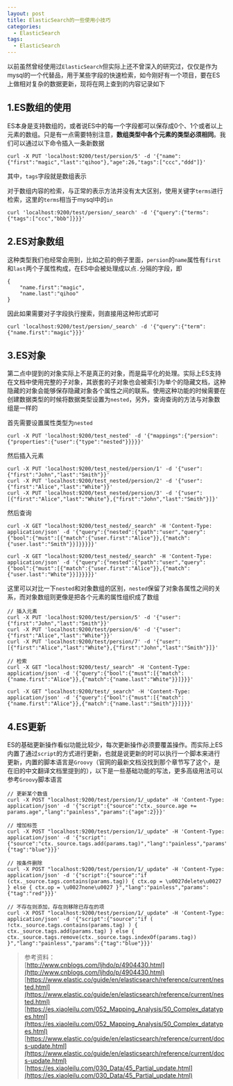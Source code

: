 ```yaml
---
layout: post
title: ElasticSearch的一些使用小技巧
categories:
  - ElasticSearch
tags:
  - ElasticSearch
---
```


以前虽然曾经使用过`ElasticSearch`但实际上还不曾深入的研究过，仅仅是作为mysql的一个代替品，用于某些字段的快速检索，如今刚好有一个项目，要在ES上做相对复杂的数据更新，现将在网上查到的内容记录如下

## 1.ES数组的使用
ES本身是支持数组的，或者说ES中的每一个字段都可以保存成0个、1个或者以上元素的数组。只是有一点需要特别注意，**数组类型中各个元素的类型必须相同**。我们可以通过以下命令插入一条新数据

```
curl -X PUT 'localhost:9200/test/persion/5' -d '{"name":{"first":"magic","last":"qihoo"},"age":26,"tags":["ccc","ddd"]}'
```

其中，`tags`字段就是数组表示

对于数组内容的检索，与正常的表示方法并没有太大区别，使用关键字`terms`进行检索，这里的`terms`相当于mysql中的`in`
```
curl 'localhost:9200/test/persion/_search' -d '{"query":{"terms":{"tags":["ccc","bbb"]}}}'
```

## 2.ES对象数组
这种类型我们也经常会用到，比如之前的例子里面，`persion`的`name`属性有`first`和`last`两个子属性构成，在ES中会被处理成以点`.`分隔的字段，即
```
{
    "name.first":"magic",
    "name.last":"qihoo"
}
```

因此如果需要对子字段执行搜索，则直接用这种形式即可
```
curl 'localhost:9200/test/persion/_search' -d '{"query":{"term":{"name.first":"magic"}}}'
```

## 3.ES对象
第二点中提到的对象实际上不是真正的对象，而是扁平化的处理。实际上ES支持在文档中使用完整的子对象，其嵌套的子对象也会被索引为单个的隐藏文档，这种隐藏的对象会能够保存隐藏对象各个属性之间的联系。使用这种功能的时候需要在创建数据类型的时候将数据类型设置为`nested`，另外，查询查询的方法与对象数组是一样的

首先需要设置属性类型为`nested`
```
curl -X PUT 'localhost:9200/test_nested' -d '{"mappings":{"persion":{"properties":{"user":{"type":"nested"}}}}}'
```
然后插入元素
```
curl -X PUT 'localhost:9200/test_nested/persion/1' -d '{"user":{"first":"John","last":"Smith"}}'
curl -X PUT 'localhost:9200/test_nested/persion/2' -d '{"user":{"first":"Alice","last":"White"}}'
curl -X PUT 'localhost:9200/test_nested/persion/3' -d '{"user":[{"first":"Alice","last":"White"},{"first":"John","last":"Smith"}]}'
```

然后查询
```
curl -X GET "localhost:9200/test_nested/_search" -H 'Content-Type: application/json' -d '{"query":{"nested":{"path":"user","query":{"bool":{"must":[{"match":{"user.first":"Alice"}},{"match":{"user.last":"Smith"}}]}}}}}'

curl -X GET "localhost:9200/test_nested/_search" -H 'Content-Type: application/json' -d '{"query":{"nested":{"path":"user","query":{"bool":{"must":[{"match":{"user.first":"Alice"}},{"match":{"user.last":"White"}}]}}}}}'
```

这里可以对比一下`nested`和对象数组的区别，`nested`保留了对象各属性之间的关系，而对象数组则更像是把各个元素的属性组织成了数组
```
// 插入元素
curl -X PUT 'localhost:9200/test/persion/5' -d '{"user":{"first":"John","last":"Smith"}}'
curl -X PUT 'localhost:9200/test/persion/6' -d '{"user":{"first":"Alice","last":"White"}}'
curl -X PUT 'localhost:9200/test/persion/7' -d '{"user":[{"first":"Alice","last":"White"},{"first":"John","last":"Smith"}]}'

// 检索
curl -X GET "localhost:9200/test/_search" -H 'Content-Type: application/json' -d '{"query":{"bool":{"must":[{"match":{"name.first":"Alice"}},{"match":{"name.last":"White"}}]}}}'

curl -X GET "localhost:9200/test/_search" -H 'Content-Type: application/json' -d '{"query":{"bool":{"must":[{"match":{"name.first":"Alice"}},{"match":{"name.last":"Smith"}}]}}}'
```

## 4.ES更新
ES的基础更新操作看似功能比较少，每次更新操作必须要覆盖操作。而实际上ES内置了通过`script`的方式进行更新，也就是说更新的时可以执行一个脚本来进行更新，内置的脚本语言是`Groovy`（官网的最新文档没找到那个章节写了这个，是在旧的中文翻译文档里提到的），以下是一些基础功能的写法，更多高级用法可以参考`Groovy`脚本语言

```
// 更新某个数值
curl -X POST "localhost:9200/test/persion/1/_update" -H 'Content-Type: application/json' -d '{"script":{"source":"ctx._source.age += params.age","lang":"painless","params":{"age":2}}}'

// 增加标签
curl -X POST "localhost:9200/test/persion/1/_update" -H 'Content-Type: application/json' -d '{"script":{"source":"ctx._source.tags.add(params.tag)","lang":"painless","params":{"tag":"blue"}}}'

// 按条件删除
curl -X POST "localhost:9200/test/persion/1/_update" -H 'Content-Type: application/json' -d '{"script":{"source":"if (ctx._source.tags.contains(params.tag)) { ctx.op = \u0027delete\u0027 } else { ctx.op = \u0027none\u0027 }","lang":"painless","params":{"tag":"red"}}}'

// 不存在则添加，存在则移除已存在的项
curl -X POST "localhost:9200/test/persion/1/_update" -H 'Content-Type: application/json' -d '{"script":{"source":"if ( !ctx._source.tags.contains(params.tag) ) {  ctx._source.tags.add(params.tag) } else {  ctx._source.tags.remove(ctx._source.tags.indexOf(params.tag)) }","lang":"painless","params":{"tag":"blue"}}}'
```


> 参考资料：<br>
> [http://www.cnblogs.com/ljhdo/p/4904430.html](http://www.cnblogs.com/ljhdo/p/4904430.html) <br>
> [https://www.elastic.co/guide/en/elasticsearch/reference/current/nested.html](https://www.elastic.co/guide/en/elasticsearch/reference/current/nested.html) <br>
> [https://es.xiaoleilu.com/052_Mapping_Analysis/50_Complex_datatypes.html](https://es.xiaoleilu.com/052_Mapping_Analysis/50_Complex_datatypes.html) <br>
> [https://www.elastic.co/guide/en/elasticsearch/reference/current/docs-update.html](https://www.elastic.co/guide/en/elasticsearch/reference/current/docs-update.html) <br>
> [https://es.xiaoleilu.com/030_Data/45_Partial_update.html](https://es.xiaoleilu.com/030_Data/45_Partial_update.html)